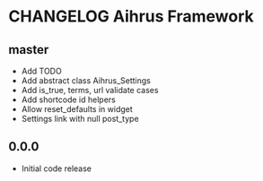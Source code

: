# CHANGELOG Aihrus Framework

## master
* Add TODO
* Add abstract class Aihrus_Settings
* Add is_true, terms, url validate cases
* Add shortcode id helpers
* Allow reset_defaults in widget
* Settings link with null post_type

## 0.0.0
* Initial code release 